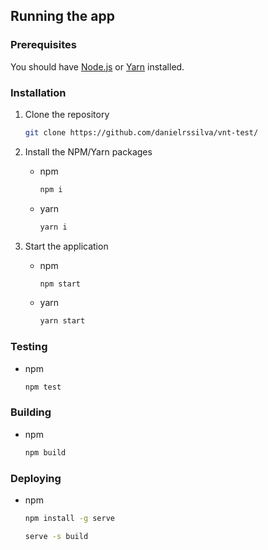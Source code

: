 <!-- GETTING STARTED -->
## Running the app

### Prerequisites

You should have [Node.js](https://nodejs.org/en) or [Yarn](https://yarnpkg.com) installed.

### Installation

1. Clone the repository
   ```sh
   git clone https://github.com/danielrssilva/vnt-test/
   ```
2. Install the NPM/Yarn packages
   * npm
     ```sh
     npm i
     ```
   * yarn
     ```sh
     yarn i
     ```

3. Start the application
   * npm
     ```sh
     npm start
     ```
   * yarn
     ```sh
     yarn start
     ```
     
### Testing
   * npm
     ```sh
     npm test
     ```
     
 ### Building
   * npm
     ```sh
     npm build
     ```
 ### Deploying
   * npm
     ```sh
     npm install -g serve
     ```
     ```sh
     serve -s build
     ```
